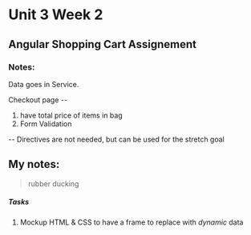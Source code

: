 # Unit 3 Week 2
##  Angular Shopping Cart Assignement

### Notes:

Data goes in Service.

Checkout page --

1. have total price of items in bag
1. Form Validation


-- Directives are not needed, but can be used for the stretch goal


## My notes:
> rubber ducking

##### Tasks

1. Mockup HTML & CSS to have a frame to replace with *dynamic* data 
